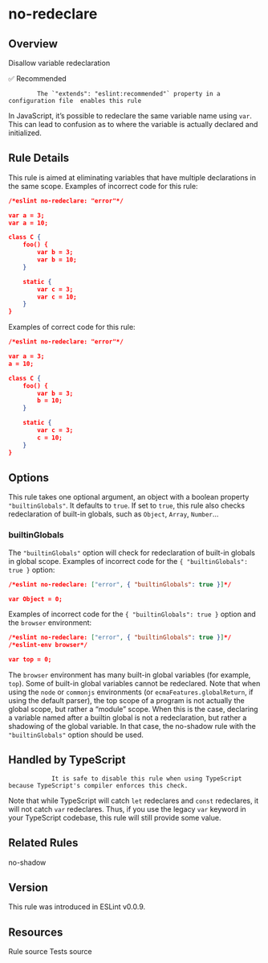 
# no-redeclare
## Overview
Disallow variable redeclaration


✅ Recommended

            The `"extends": "eslint:recommended"` property in a configuration file  enables this rule
        


In JavaScript, it’s possible to redeclare the same variable name using `var`. This can lead to confusion as to where the variable is actually declared and initialized.
## Rule Details
This rule is aimed at eliminating variables that have multiple declarations in the same scope.
Examples of incorrect code for this rule:


```json
/*eslint no-redeclare: "error"*/

var a = 3;
var a = 10;

class C {
    foo() {
        var b = 3;
        var b = 10;
    }

    static {
        var c = 3;
        var c = 10;
    }
}
```
Examples of correct code for this rule:


```json
/*eslint no-redeclare: "error"*/

var a = 3;
a = 10;

class C {
    foo() {
        var b = 3;
        b = 10;
    }

    static {
        var c = 3;
        c = 10;
    }
}

```
## Options
This rule takes one optional argument, an object with a boolean property `"builtinGlobals"`. It defaults to `true`.
If set to `true`, this rule also checks redeclaration of built-in globals, such as `Object`, `Array`, `Number`…
### builtinGlobals
The `"builtinGlobals"` option will check for redeclaration of built-in globals in global scope.
Examples of incorrect code for the `{ "builtinGlobals": true }` option:


```json
/*eslint no-redeclare: ["error", { "builtinGlobals": true }]*/

var Object = 0;
```
Examples of incorrect code for the `{ "builtinGlobals": true }` option and the `browser` environment:


```json
/*eslint no-redeclare: ["error", { "builtinGlobals": true }]*/
/*eslint-env browser*/

var top = 0;
```
The `browser` environment has many built-in global variables (for example, `top`). Some of built-in global variables cannot be redeclared.
Note that when using the `node` or `commonjs` environments (or `ecmaFeatures.globalReturn`, if using the default parser), the top scope of a program is not actually the global scope, but rather a “module” scope. When this is the case, declaring a variable named after a builtin global is not a redeclaration, but rather a shadowing of the global variable. In that case, the no-shadow  rule with the `"builtinGlobals"` option should be used.
## Handled by TypeScript

                It is safe to disable this rule when using TypeScript because TypeScript's compiler enforces this check.
            

Note that while TypeScript will catch `let` redeclares and `const` redeclares, it will not catch `var` redeclares. Thus, if you use the legacy `var` keyword in your TypeScript codebase, this rule will still provide some value.

## Related Rules


no-shadow 


## Version
This rule was introduced in ESLint v0.0.9.
## Resources

Rule source 
Tests source 

